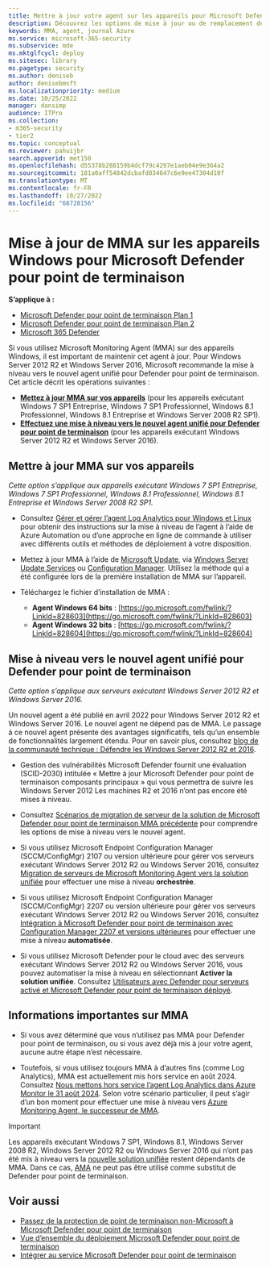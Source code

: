 ```yaml
---
title: Mettre à jour votre agent sur les appareils pour Microsoft Defender pour point de terminaison
description: Découvrez les options de mise à jour ou de remplacement de votre agent MMA sur les appareils Windows pour Defender pour point de terminaison.
keywords: MMA, agent, journal Azure
ms.service: microsoft-365-security
ms.subservice: mde
ms.mktglfcycl: deploy
ms.sitesec: library
ms.pagetype: security
ms.author: deniseb
author: denisebmsft
ms.localizationpriority: medium
ms.date: 10/25/2022
manager: dansimp
audience: ITPro
ms.collection:
- m365-security
- tier2
ms.topic: conceptual
ms.reviewer: pahuijbr
search.appverid: met150
ms.openlocfilehash: d55378b288159b4dcf79c4297e1aeb04e9e364a2
ms.sourcegitcommit: 181a0aff54842dcbafd834647c6e9ee47304d10f
ms.translationtype: MT
ms.contentlocale: fr-FR
ms.lasthandoff: 10/27/2022
ms.locfileid: "68728156"
---
```

# <a name="updating-mma-on-windows-devices-for-microsoft-defender-for-endpoint"></a>Mise à jour de MMA sur les appareils Windows pour Microsoft Defender pour point de terminaison

**S’applique à :**
- [Microsoft Defender pour point de terminaison Plan 1](https://go.microsoft.com/fwlink/?linkid=2154037)
- [Microsoft Defender pour point de terminaison Plan 2](https://go.microsoft.com/fwlink/?linkid=2154037)
- [Microsoft 365 Defender](https://go.microsoft.com/fwlink/?linkid=2118804)

Si vous utilisez Microsoft Monitoring Agent (MMA) sur des appareils Windows, il est important de maintenir cet agent à jour. Pour Windows Server 2012 R2 et Windows Server 2016, Microsoft recommande la mise à niveau vers le nouvel agent unifié pour Defender pour point de terminaison. Cet article décrit les opérations suivantes : 

- **[Mettez à jour MMA sur vos appareils](#update-mma-on-your-devices)** (pour les appareils exécutant Windows 7 SP1 Entreprise, Windows 7 SP1 Professionnel, Windows 8.1 Professionnel, Windows 8.1 Entreprise et Windows Server 2008 R2 SP1).
- **[Effectuez une mise à niveau vers le nouvel agent unifié pour Defender pour point de terminaison](#upgrade-to-the-new-unified-agent-for-defender-for-endpoint)** (pour les appareils exécutant Windows Server 2012 R2 et Windows Server 2016).

## <a name="update-mma-on-your-devices"></a>Mettre à jour MMA sur vos appareils

*Cette option s’applique aux appareils exécutant Windows 7 SP1 Entreprise, Windows 7 SP1 Professionnel, Windows 8.1 Professionnel, Windows 8.1 Entreprise et Windows Server 2008 R2 SP1.* 

- Consultez [Gérer et gérer l’agent Log Analytics pour Windows et Linux](/azure/azure-monitor/agents/agent-manage?tabs=PowerShellLinux) pour obtenir des instructions sur la mise à niveau de l’agent à l’aide de Azure Automation ou d’une approche en ligne de commande à utiliser avec différents outils et méthodes de déploiement à votre disposition. 

- Mettez à jour MMA à l’aide de [Microsoft Update](/windows/deployment/update/how-windows-update-works), via [Windows Server Update Services](/windows/deployment/update/waas-manage-updates-wsus) ou [Configuration Manager](/mem/configmgr/osd/deploy-use/manage-windows-as-a-service). Utilisez la méthode qui a été configurée lors de la première installation de MMA sur l’appareil.

- Téléchargez le fichier d’installation de MMA :

   - **Agent Windows 64 bits** : [https://go.microsoft.com/fwlink/?LinkId=828603](https://go.microsoft.com/fwlink/?LinkId=828603)
   - **Agent Windows 32 bits** : [https://go.microsoft.com/fwlink/?LinkId=828604](https://go.microsoft.com/fwlink/?LinkId=828604)

## <a name="upgrade-to-the-new-unified-agent-for-defender-for-endpoint"></a>Mise à niveau vers le nouvel agent unifié pour Defender pour point de terminaison

*Cette option s’applique aux serveurs exécutant Windows Server 2012 R2 et Windows Server 2016.*

Un nouvel agent a été publié en avril 2022 pour Windows Server 2012 R2 et Windows Server 2016. Le nouvel agent ne dépend pas de MMA. Le passage à ce nouvel agent présente des avantages significatifs, tels qu’un ensemble de fonctionnalités largement étendu. Pour en savoir plus, consultez [blog de la communauté technique : Défendre les Windows Server 2012 R2 et 2016](https://techcommunity.microsoft.com/t5/microsoft-defender-for-endpoint/defending-windows-server-2012-r2-and-2016/ba-p/2783292).

- Gestion des vulnérabilités Microsoft Defender fournit une évaluation (SCID-2030) intitulée « Mettre à jour Microsoft Defender pour point de terminaison composants principaux » qui vous permettra de suivre les Windows Server 2012  Les machines R2 et 2016 n’ont pas encore été mises à niveau.

- Consultez [Scénarios de migration de serveur de la solution de Microsoft Defender pour point de terminaison MMA précédente](server-migration.md) pour comprendre les options de mise à niveau vers le nouvel agent.

- Si vous utilisez Microsoft Endpoint Configuration Manager (SCCM/ConfigMgr) 2107 ou version ultérieure pour gérer vos serveurs exécutant Windows Server 2012 R2 ou Windows Server 2016, consultez [Migration de serveurs de Microsoft Monitoring Agent vers la solution unifiée](application-deployment-via-mecm.md) pour effectuer une mise à niveau **orchestrée**.

- Si vous utilisez Microsoft Endpoint Configuration Manager (SCCM/ConfigMgr) 2207 ou version ultérieure pour gérer vos serveurs exécutant Windows Server 2012 R2 ou Windows Server 2016, consultez [Intégration à Microsoft Defender pour point de terminaison avec Configuration Manager 2207 et versions ultérieures](/mem/configmgr/protect/deploy-use/defender-advanced-threat-protection) pour effectuer une mise à niveau **automatisée**.

- Si vous utilisez Microsoft Defender pour le cloud avec des serveurs exécutant Windows Server 2012 R2 ou Windows Server 2016, vous pouvez automatiser la mise à niveau en sélectionnant **Activer la solution unifiée**. Consultez [Utilisateurs avec Defender pour serveurs activé et Microsoft Defender pour point de terminaison déployé](/azure/defender-for-cloud/integration-defender-for-endpoint?tabs=windows).

## <a name="important-information-about-mma"></a>Informations importantes sur MMA

- Si vous avez déterminé que vous n’utilisez pas MMA pour Defender pour point de terminaison, ou si vous avez déjà mis à jour votre agent, aucune autre étape n’est nécessaire. 

- Toutefois, si vous utilisez toujours MMA à d’autres fins (comme Log Analytics), MMA est actuellement mis hors service en août 2024. Consultez [Nous mettons hors service l’agent Log Analytics dans Azure Monitor le 31 août 2024](https://azure.microsoft.com/updates/were-retiring-the-log-analytics-agent-in-azure-monitor-on-31-august-2024/). Selon votre scénario particulier, il peut s’agir d’un bon moment pour effectuer une mise à niveau vers [Azure Monitoring Agent, le successeur de MMA](/azure/azure-monitor/agents/azure-monitor-agent-migration). 

> [!IMPORTANT]
> Les appareils exécutant Windows 7 SP1, Windows 8.1, Windows Server 2008 R2, Windows Server 2012 R2 ou Windows Server 2016 qui n’ont pas été mis à niveau vers la [nouvelle solution unifiée](application-deployment-via-mecm.md) restent dépendants de MMA. Dans ce cas, [AMA](/azure/azure-monitor/agents/agents-overview) ne peut pas être utilisé comme substitut de Defender pour point de terminaison. 

## <a name="see-also"></a>Voir aussi

- [Passez de la protection de point de terminaison non-Microsoft à Microsoft Defender pour point de terminaison](switch-to-mde-overview.md)
- [Vue d’ensemble du déploiement Microsoft Defender pour point de terminaison](deployment-phases.md)
- [Intégrer au service Microsoft Defender pour point de terminaison](onboarding.md)